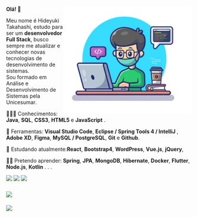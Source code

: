 <!DOCTYPE html>
<html lang="pt-br">
  <head>
    <meta charset="UTF-8" />
    <meta http-equiv="X-UA-Compatible" content="IE=edge" />
    <meta name="viewport" content="width=device-width, initial-scale=1.0" />

  </head>
  <body>
    <article
      class="markdown-body entry-content container-lg f5"
      itemprop="text"
    >
      <p>
        <a
          target="_blank"
          rel="noopener noreferrer"
          href="https://github.com/Dev-HideyukiTakahashi/Dev-HideyukiTakahashi/blob/main/img/programador.png"
          ><img
            src="https://github.com/Dev-HideyukiTakahashi/Dev-HideyukiTakahashi/blob/main/img/programador.png"
            align="right"
            width="350px"
            style="max-width: 100%"
        /></a>
      </p>
      <p align="left">
        <strong
          >Olá!
          <g-emoji
            class="g-emoji"
            alias="wave"
            fallback-src="https://github.githubassets.com/images/icons/emoji/unicode/1f44b.png"
            >👋</g-emoji
          ></strong
        >
      </p>
      <p align="left">
        Meu nome é Hideyuki Takahashi, estudo para ser um
        <strong>desenvolvedor Full Stack</strong>, busco sempre me atualizar e
        conhecer novas tecnologias de desenvolvimento de sistemas.<br />
        Sou formado em Análise e Desenvolvimento de Sistemas pela Unicesumar.
      </p>
      <p align="left">
        <g-emoji
          class="g-emoji"
          alias="rocket"
          fallback-src="https://github.githubassets.com/images/icons/emoji/unicode/1f680.png"
          >👨🏽‍💻</g-emoji
        >
        Conhecimentos: <strong>Java</strong>, <strong>SQL</strong>,
        <strong>CSS3</strong>, <strong>HTML5</strong> e <strong>JavaScript</strong>
        .
      </p>
      <p align="left">
        <g-emoji
          class="g-emoji"
          alias="hammer_and_wrench"
          fallback-src="https://github.githubassets.com/images/icons/emoji/unicode/1f6e0.png"
          >🔨</g-emoji
        >
        Ferramentas: <strong>Visual Studio Code</strong>,
        <strong>Eclipse / Spring Tools 4 / IntelliJ </strong>,
        <strong>Adobe XD</strong>, <strong>Figma</strong>,
        <strong>MySQL / PostgreSQL</strong>, <strong>Git</strong> e
        <strong>Github</strong>.
      </p>
      <p align="left">
        <g-emoji
          class="g-emoji"
          alias="seedling"
          fallback-src="https://github.githubassets.com/images/icons/emoji/unicode/1f331.png"
          >🌱</g-emoji
        >
        Estudando atualmente:<strong>React</strong>, <strong>Bootstrap4</strong>, <strong>WordPress</strong>, 
        <strong>Vue.js</strong>, <strong>jQuery</strong>,
      </p>
      <p align="left">
        <g-emoji
          class="g-emoji"
          alias="star_struck"
          fallback-src="https://github.githubassets.com/images/icons/emoji/unicode/1f929.png"
          >👨‍🎓</g-emoji
        >
        Pretendo aprender: <strong>Spring</strong>, <strong>JPA</strong>,
        <strong>MongoDB</strong>, <strong>Hibernate</strong>,
        <strong>Docker</strong>, <strong>Flutter</strong>,
        <strong>Node.js</strong>, <strong>Kotlin</strong> . . .
      </p>
      <p align="left">
        <a href="mailto:dev.hideyukitakahashi@gmail.com"
          ><img
            src="https://camo.githubusercontent.com/571384769c09e0c66b45e39b5be70f68f552db3e2b2311bc2064f0d4a9f5983b/68747470733a2f2f696d672e736869656c64732e696f2f62616467652f476d61696c2d4431343833363f7374796c653d666f722d7468652d6261646765266c6f676f3d676d61696c266c6f676f436f6c6f723d7768697465"
            data-canonical-src="https://img.shields.io/badge/Gmail-D14836?style=for-the-badge&amp;logo=gmail&amp;logoColor=white"
            style="max-width: 100%"
        /></a>
        <a
          href="https://www.linkedin.com/in/dev-hideyukitakahashi/"
          rel="nofollow"
          target="_blank"
          ><img
            src="https://camo.githubusercontent.com/a80d00f23720d0bc9f55481cfcd77ab79e141606829cf16ec43f8cacc7741e46/68747470733a2f2f696d672e736869656c64732e696f2f62616467652f4c696e6b6564496e2d3030373742353f7374796c653d666f722d7468652d6261646765266c6f676f3d6c696e6b6564696e266c6f676f436f6c6f723d7768697465"
            data-canonical-src="https://img.shields.io/badge/LinkedIn-0077B5?style=for-the-badge&amp;logo=linkedin&amp;logoColor=white"
            style="max-width: 100%"
        /></a>
        <a
          href="https://api.whatsapp.com/send?phone=5511942051849"
          rel="nofollow"
          target="_blank"
          ><img
            src="https://camo.githubusercontent.com/d9d4db0a25f6d41d6ef282c6adc2f9bd5b31201ef00ba580f5a945da4063a937/68747470733a2f2f696d672e736869656c64732e696f2f62616467652f57686174734170702d3235443336363f7374796c653d666f722d7468652d6261646765266c6f676f3d7768617473617070266c6f676f436f6c6f723d7768697465"
            data-canonical-src="https://img.shields.io/badge/WhatsApp-25D366?style=for-the-badge&amp;logo=whatsapp&amp;logoColor=white"
            style="max-width: 100%"
        /></a>
      <div class="curriculo" >
      <a href="https://dev-hideyukitakahashi.github.io/#home" target="_blank">       
      <i class="fa fa-address-card" style="font-size:28px;color: grey"></i></a>
      <a
        href="https://dev-hideyukitakahashi.github.io/#home"
        rel="nofollow"
        target="_blank"
        ><img
        src="https://img.shields.io/badge/Meu-Currículo-lightgrey"
        style="max-width: 100%";
      /></a>
      </div>
      </p>
        <p align="center">
        <img
          align="left"
          src="https://github-readme-stats.anuraghazra1.vercel.app/api/top-langs/?username=Dev-HideyukiTakahashi&layout=compact&theme=dracula"/>
      </p>
      

  </body>
</html>
